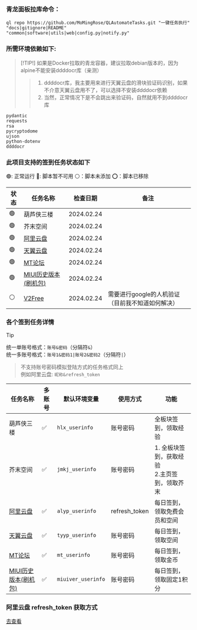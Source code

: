 ### 青龙面板拉库命令：

```shell
ql repo https://github.com/MoMingRose/QLAutomateTasks.git "一键任务执行" "docs|gitignore|README" "common|software|utils|web|config.py|notify.py"
```

### 所需环境依赖如下:

> [!TIP!]
> 如果是Docker拉取的青龙容器，建议拉取debian版本的，因为alpine不能安装ddddocr库（亲测）
> > 1. ddddocr库，我主要用来进行天翼云盘的滑块验证码识别，如果不介意天翼云盘用不了，可以选择不安装ddddocr依赖
> > 2. 当然，正常情况下是不会跳出来验证码，自然就用不到ddddocr库

```text
pydantic
requests
rsa
pycryptodome
ujson 
python-dotenv 
ddddocr
```

### 此项目支持的签到任务状态如下

🟢: 正常运行 🔴: 脚本暂不可用 ⚪：脚本未添加 ⭕：脚本已移除

| 状态 | 任务名称                                  | 检查日期       | 备注                          |
|----|---------------------------------------|------------|-----------------------------|
| 🟢 | 葫芦侠三楼                                 | 2024.02.24 |                             |
| 🟢 | 芥末空间                                  | 2024.02.24 |                             |
| 🟢 | [阿里云盘](https://www.alipan.com/)       | 2024.02.24 |                             |
| 🟢 | [天翼云盘](https://cloud.189.cn/)         | 2024.02.24 |                             |
| 🟢 | [MT论坛](https://bbs.binmt.cc/)         | 2024.02.24 |                             |
| 🟢 | [MIUI历史版本(刷机包)](https://miuiver.com/) | 2024.02.24 |                             |
| ⚪  | [V2Free](https://v2free.net/)         | 2024.02.24 | 需要进行google的人机验证（目前我不知道如何解决） |

### 各个签到任务详情

> [!TIP]
> 统一单账号格式：`账号&密码`（分隔符`&`）\
> 统一多账号格式：`账号1&密码1|账号2&密码2`（分隔符`|`）
> > 不支持账号密码模拟登陆方式的任务格式同上\
> > 例如阿里云盘: `昵称&refresh_token`

| 任务名称                                  | 多账号 | 默认环境变量             | 使用方式          | 功能                           |
|---------------------------------------|-----|--------------------|---------------|------------------------------|
| 葫芦侠三楼                                 | ✅   | `hlx_userinfo`     | 账号密码          | 全板块签到，领取经验                   |
| 芥末空间                                  | ✅   | `jmkj_userinfo`    | 账号密码          | 1. 全板块签到，获取经验<br>2.主页签到，领取芥末 |
| [阿里云盘](https://www.alipan.com/)       | ✅   | `alyp_userinfo`    | refresh_token | 每日签到，领取免费会员和空间               |
| [天翼云盘](https://cloud.189.cn/)         | ✅   | `tyyp_userinfo`    | 账号密码          | 每日签到，领取空间                    |
| [MT论坛](https://bbs.binmt.cc/)         | ✅   | `mt_userinfo`      | 账号密码          | 每日签到，领取金币                    |
| [MIUI历史版本(刷机包)](https://miuiver.com/) | ✅   | `miuiver_userinfo` | 账号密码          | 每日签到，领取固定1积分                 |

### 阿里云盘 refresh_token 获取方式

[去查看](docs/aliyun.md)